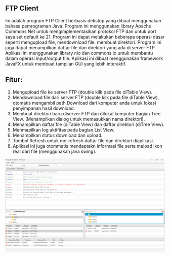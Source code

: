 ## FTP Client
Ini adalah program FTP Client berbasis dekstop yang dibuat menggunakan bahasa pemrograman Java. Program ini menggunakan library Apache Commons Net untuk mengimplementasikan protokol FTP dan untuk port saya set default ke 21. Program ini dapat melakukan beberapa operasi dasar seperti mengupload file, mendownload file, membuat direktori. Program ini juga dapat menampilkan daftar file dan direktori yang ada di server FTP. Aplikasi ini menggunakan library nio dan commons io untuk membantu dalam operasi input/output file.
Aplikasi ini dibuat menggunakan framework JavaFX untuk membuat tampilan GUI yang lebih interaktif.
## Fitur:
1. Mengupload file ke server FTP (double kilk pada file diTable View).
2. Mendownload file dari server FTP (double kilk pada file diTable View), otomatis mengambil path Download dari komputer anda untuk lokasi penyimpanan hasil download.
3. Membuat direktori baru diserver FTP dan dilokal komputer bagian Tree View. (Menampilkan dialog untuk memasukkan nama direktori).
4. Menampilkan daftar file (diTable View) dan daftar direktori (diTree View).
5. Menmapilkan log aktifitas pada bagian List View.
6. Menampilkan status download dan upload.
7. Tombol Refresh untuk me-refresh daftar file dan direktori diaplikasi.
8. Aplikasi ini juga otommatis mendaptakn informasi file serta meload ikon real dari file (menggunakan java swing).

![Screenshot](./Screenshot.png)